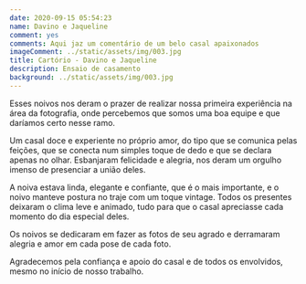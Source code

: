 ```yaml
---
date: 2020-09-15 05:54:23
name: Davino e Jaqueline
comment: yes
comments: Aqui jaz um comentário de um belo casal apaixonados
imageComment: ../static/assets/img/003.jpg
title: Cartório - Davino e Jaqueline
description: Ensaio de casamento
background: ../static/assets/img/003.jpg
---
```


Esses noivos nos deram o prazer de realizar nossa primeira experiência na área da fotografia, onde percebemos que somos uma boa equipe e que daríamos certo nesse ramo.

Um casal doce e experiente no próprio amor, do tipo que se comunica pelas feições, que se conecta num simples toque de dedo e que se declara apenas no olhar. Esbanjaram felicidade e alegria, nos deram um orgulho imenso de presenciar a união deles.

A noiva estava linda, elegante e confiante, que é o mais importante, e o noivo manteve postura no traje com um toque vintage. Todos os presentes deixaram o clima leve e animado, tudo para que o casal apreciasse cada momento do dia especial deles.

Os noivos se dedicaram em fazer as fotos de seu agrado e derramaram alegria e amor em cada pose de cada foto.

Agradecemos pela confiança e apoio do casal e de todos os envolvidos, mesmo no início de nosso trabalho.
